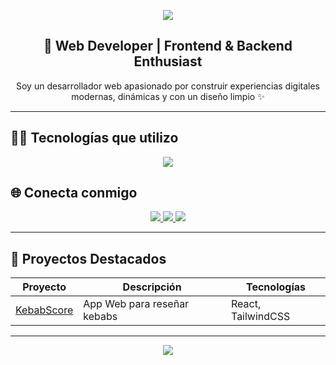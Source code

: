 <!-- Encabezado con animación -->
<p align="center">
  <img src="https://capsule-render.vercel.app/api?type=waving&color=gradient&height=120&section=header&text=👋 Hola%20soy%20David%20Andreica&fontSize=30&fontColor=fff" />
</p>

<!-- Presentación -->
<h2 align="center">🚀 Web Developer | Frontend & Backend Enthusiast</h2>

<p align="center">
Soy un desarrollador web apasionado por construir experiencias digitales modernas, 
dinámicas y con un diseño limpio ✨
</p>

---

## 🧑‍💻 Tecnologías que utilizo

<p align="center">
  <img src="https://skillicons.dev/icons?i=html,css,js,react,nodejs,express,git,github,tailwind,figma&theme=light" />
</p>


## 🌐 Conecta conmigo

<p align="center">
  <a href="https://linkedin.com" target="_blank">
    <img src="https://img.shields.io/badge/LinkedIn-0077B5?style=for-the-badge&logo=linkedin&logoColor=white"/>
  </a>
  <a href="https://tu-portfolio.com" target="_blank">
    <img src="https://img.shields.io/badge/Portfolio-000?style=for-the-badge&logo=google-chrome&logoColor=white"/>
  </a>
  <a href="mailto:tuemail@gmail.com" target="_blank">
    <img src="https://img.shields.io/badge/Gmail-D14836?style=for-the-badge&logo=gmail&logoColor=white"/>
  </a>
</p>

---

## 🌟 Proyectos Destacados

| Proyecto | Descripción | Tecnologías |
|----------|-------------|-------------|
| [KebabScore](https://github.com/Daidarzz/kebabscore) | App Web para reseñar kebabs | React, TailwindCSS |


---

<!-- Footer -->
<p align="center">
  <img src="https://capsule-render.vercel.app/api?type=waving&color=gradient&height=100&section=footer"/>
</p>
